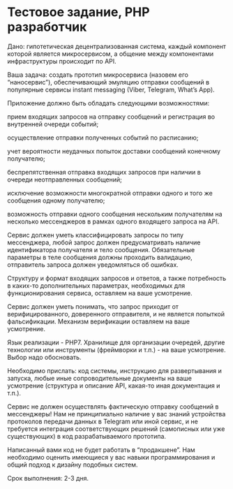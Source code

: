 # Тестовое задание, PHP разработчик

Дано: гипотетическая децентрализованная система, каждый компонент которой является микросервисом, а общение между компонентами инфраструктуры происходит по API.


Ваша задача: создать прототип микросервиса (назовем его “наносервис”), обеспечивающий эмуляцию отправки сообщений в популярные сервисы instant messaging (Viber, Telegram, What’s App).


Приложение должно быть обладать следующими возможностями:

прием входящих запросов на отправку сообщений и регистрация во внутренней очереди событий;

осуществление отправки полученных событий по расписанию;

учет вероятности неудачных попыток доставки сообщений конечному получателю;

беспрепятственная отправка входящих запросов при наличии в очереди неотправленных сообщений;

исключение возможности многократной отправки одного и того же сообщения одному получателю;

возможность отправки одного сообщения нескольким получателям на несколько мессенджеров в рамках одного входящего запроса на API.


Сервис должен уметь классифицировать запросы по типу мессенджера, любой запрос должен предусматривать наличие идентификатора получателя и тело сообщения. Обязательные параметры в теле сообщения должны проходить валидацию, отправитель запроса должен уведомляться об ошибках.


Структуру и формат входящих запросов и ответов, а также потребность в каких-то дополнительных параметрах, необходимых для функционирования сервиса, оставляем на ваше усмотрение.


Сервис должен уметь понимать, что запрос приходит от верифицированного, доверенного отправителя, и не является попыткой фальсификации. Механизм верификации оставляем на ваше усмотрение.


Язык реализации - PHP7. Хранилище для организации очередей, другие технологии или инструменты (фреймворки и т.п.) - на ваше усмотрение. Выбор надо обосновать.


Необходимо прислать: код системы, инструкцию для развертывания и запуска, любые иные сопроводительные документы на ваше усмотрение (структура и описание API, какая-то иная документация и т.п.).


Сервис не должен осуществлять фактическую отправку сообщений в мессенджеры! Нам не принципиально наличие у вас знаний устройства протоколов передачи данных в Telegram или иной сервис, и не требуется интеграция соответствующих решений (самописных или уже существующих) в код разрабатываемого прототипа.


Написанный вами код не будет работать в “продакшене”. Нам необходимо оценить имеющиеся у вас навыки программирования и общий подход к дизайну подобных систем.


Срок выполнения: 2-3 дня.